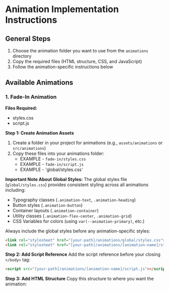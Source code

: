# Animation Implementation Instructions

## General Steps
1. Choose the animation folder you want to use from the `animations` directory
2. Copy the required files (HTML structure, CSS, and JavaScript)
3. Follow the animation-specific instructions below

## Available Animations

### 1. Fade-In Animation
**Files Required:**
- styles.css
- script.js

**Step 1: Create Animation Assets**
1. Create a folder in your project for animations (e.g., `assets/animations` or `src/animations`)
2. Copy these files into your animations folder:
   - EXAMPLE - `fade-in/styles.css`
   - EXAMPLE - `fade-in/script.js`
   - EXAMPLE - 'global/styles.css'

**Important Note About Global Styles:**
The global styles file (`global/styles.css`) provides consistent styling across all animations including:
- Typography classes (`.animation-text`, `.animation-heading`)
- Button styles (`.animation-button`)
- Container layouts (`.animation-container`)
- Utility classes (`.animation-flex-center`, `.animation-grid`)
- CSS Variables for colors (using `var(--animation-primary)`, etc.)

Always include the global styles before any animation-specific styles:
```html
<link rel="stylesheet" href="[your-path]/animations/global/styles.css">
<link rel="stylesheet" href="[your-path]/animations/[animation-name]/styles.css">
```

**Step 2: Add Script Reference**
Add the script reference before your closing `</body>` tag:
```html
<script src="[your-path]/animations/[animation-name]/script.js"></script>
```

**Step 3: Add HTML Structure**
Copy this structure to where you want the animation: